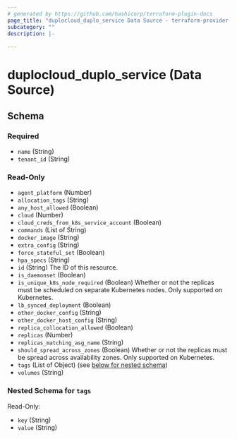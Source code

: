 ```yaml
---
# generated by https://github.com/hashicorp/terraform-plugin-docs
page_title: "duplocloud_duplo_service Data Source - terraform-provider-duplocloud"
subcategory: ""
description: |-
  
---
```


# duplocloud_duplo_service (Data Source)





<!-- schema generated by tfplugindocs -->
## Schema

### Required

- `name` (String)
- `tenant_id` (String)

### Read-Only

- `agent_platform` (Number)
- `allocation_tags` (String)
- `any_host_allowed` (Boolean)
- `cloud` (Number)
- `cloud_creds_from_k8s_service_account` (Boolean)
- `commands` (List of String)
- `docker_image` (String)
- `extra_config` (String)
- `force_stateful_set` (Boolean)
- `hpa_specs` (String)
- `id` (String) The ID of this resource.
- `is_daemonset` (Boolean)
- `is_unique_k8s_node_required` (Boolean) Whether or not the replicas must be scheduled on separate Kubernetes nodes.  Only supported on Kubernetes.
- `lb_synced_deployment` (Boolean)
- `other_docker_config` (String)
- `other_docker_host_config` (String)
- `replica_collocation_allowed` (Boolean)
- `replicas` (Number)
- `replicas_matching_asg_name` (String)
- `should_spread_across_zones` (Boolean) Whether or not the replicas must be spread across availability zones.  Only supported on Kubernetes.
- `tags` (List of Object) (see [below for nested schema](#nestedatt--tags))
- `volumes` (String)

<a id="nestedatt--tags"></a>
### Nested Schema for `tags`

Read-Only:

- `key` (String)
- `value` (String)


